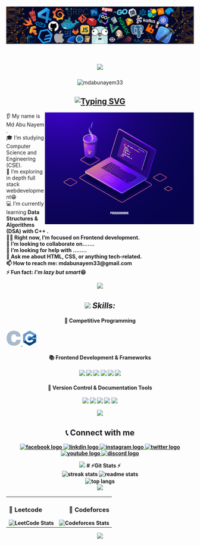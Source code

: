<p align="center">
  <img src="header.png" alt="Header Image"/>
</p>
 <h1 align="center">
    <img src="https://readme-typing-svg.herokuapp.com/?font=Righteous&size=35&center=true&vCenter=true&width=500&height=70&duration=4000&lines=Hi+There!+👋;+I'm+Md+Abu+Nayem!;" />
</h1>

<p align="center">
  <img src="https://komarev.com/ghpvc/?username=mdabunayem33&label=Profile%20views&color=0e75b6&style=flat" alt="mdabunayem33" />
</p>

 <div align="center">
   
## [![Typing SVG](https://readme-typing-svg.demolab.com?font=Fira+Code&weight=600&size=22&pause=1000&color=51C1F7&width=470&lines=I'm+a+Computer+Science+Student+;I+am+also+a+Web+Developer+;Love+to+explore+technology)](https://git.io/typing-svg)

<img align="right" alt="coding" width="400" src="971.jpg">


<!-- About Me -->

<p align="left">
👂 My name is Md Abu Nayem .<br>
🎓 I’m studying Computer Science and Engineering (CSE).<br>
🌱 I’m exploring in depth full stack webdevelopment😁</br>
💻 I’m currently learning <b>Data Structures & Algorithms (DSA) with C++ .</br>
👩‍💻 Right now, I’m focused on <b>Frontend development</b>.<br>
🤝 I’m looking to collaborate on.......<br>
🤔 I’m looking for help with ........<br>
💬 Ask me about <b>HTML, CSS, or anything tech-related</b>.<br>
📫 How to reach me: mdabunayem33@gmail.com <br>
⚡ Fun fact: <i>I'm lazy but smart</i>😆<br>
</p>



 <!-- About Me -->
 
  <img src="https://user-images.githubusercontent.com/73097560/115834477-dbab4500-a447-11eb-908a-139a6edaec5c.gif">

<!-- Skill Section -->

## <img src="https://media2.giphy.com/media/QssGEmpkyEOhBCb7e1/giphy.gif?cid=ecf05e47a0n3gi1bfqntqmob8g9aid1oyj2wr3ds3mg700bl&rid=giphy.gif" width ="27"><i> Skills: </i>

#### 🦖 Competitive Programming

<p align="left"> <a href="https://www.cprogramming.com/" target="_blank" rel="noreferrer"> <img src="https://raw.githubusercontent.com/devicons/devicon/master/icons/c/c-original.svg" alt="c" width="40" height="40"/> </a> <a href="https://www.w3schools.com/cpp/" target="_blank" rel="noreferrer"> <img src="https://raw.githubusercontent.com/devicons/devicon/master/icons/cplusplus/cplusplus-original.svg" alt="cplusplus" width="40" height="40"/> </a> </p>

#### 📚 Frontend Development & Frameworks

  ![](https://ziadoua.github.io/m3-Markdown-Badges/badges/HTML/html1.svg)
  ![](https://ziadoua.github.io/m3-Markdown-Badges/badges/CSS/css2.svg)
  ![](https://ziadoua.github.io/m3-Markdown-Badges/badges/Javascript/javascript3.svg)
  ![](https://ziadoua.github.io/m3-Markdown-Badges/badges/React/react2.svg)
  ![](https://ziadoua.github.io/m3-Markdown-Badges/badges/TailwindCSS/tailwindcss1.svg)
  ![](https://ziadoua.github.io/m3-Markdown-Badges/badges/Bootstrap/bootstrap2.svg)


#### 🚦 Version Control & Documentation Tools

  ![](https://ziadoua.github.io/m3-Markdown-Badges/badges/Git/git1.svg)
  ![](https://ziadoua.github.io/m3-Markdown-Badges/badges/Github/github1.svg)
  ![](https://ziadoua.github.io/m3-Markdown-Badges/badges/Markdown/markdown3.svg)
  ![](https://ziadoua.github.io/m3-Markdown-Badges/badges/Notion/notion1.svg)
  ![](https://ziadoua.github.io/m3-Markdown-Badges/badges/Figma/figma1.svg)
  

<!-- Skill Section -->

<img src="https://user-images.githubusercontent.com/73097560/115834477-dbab4500-a447-11eb-908a-139a6edaec5c.gif">

<div align="center">
  
## 📞 Connect with me

<p align="center">
  <a href="https://www.facebook.com/mdabunayem139093/" title="Facebook Profile">
    <img src="https://raw.githubusercontent.com/rahuldkjain/github-profile-readme-generator/master/src/images/icons/Social/facebook.svg" width="42" height="30" alt="facebook logo" />
  </a>
   <a href="https://www.instagram.com/mdabunayemislam/" title="Linkdin Profile">
    <img src="https://raw.githubusercontent.com/maurodesouza/profile-readme-generator/master/src/assets/icons/social/instagram/default.svg" width="42" height="30" alt="linkdin logo" />
  </a>
  <a href="https://www.instagram.com/mdabunayemislam/" title="Instagram Profile">
    <img src="https://raw.githubusercontent.com/maurodesouza/profile-readme-generator/master/src/assets/icons/social/instagram/default.svg" width="42" height="30" alt="instagram logo" />
  </a>
  <a href="https://twitter.com/mahia_momo12" title="Twitter Profile">
    <img src="https://raw.githubusercontent.com/maurodesouza/profile-readme-generator/master/src/assets/icons/social/twitter/default.svg" width="42" height="30" alt="twitter logo" />
  </a>
 <a href="https://www.youtube.com/@mahiamomo12" title="YouTube Channel">
  <img src="https://raw.githubusercontent.com/maurodesouza/profile-readme-generator/master/src/assets/icons/social/youtube/default.svg" width="42" height="30" alt="youtube logo" />
</a>
  <a href="https://discord.gg/mahiiiiiaaa" title="Discord Server">
    <img src="https://img.shields.io/badge/Discord-%237289DA.svg?logo=discord&logoColor=white" width="92" height="30" alt="discord logo" />
  </a>
 
</p>


<div align="center">
<img src="https://user-images.githubusercontent.com/73097560/115834477-dbab4500-a447-11eb-908a-139a6edaec5c.gif">
# ⚡Git Stats ⚡
<div align="center">
  <img width="390" src="https://github-readme-streak-stats-salesp07.vercel.app/?user=mdabunayem33&count_private=true&theme=react&border_radius=10" alt="streak stats"/>
  <img width="390" src="https://github-readme-stats-salesp07.vercel.app/api?username=mdabunayem33&count_private=true&show_icons=true&theme=react&rank_icon=github&border_radius=10" alt="readme stats"/>
  <br/>
  <img width="325" align="center" src="https://github-readme-stats-salesp07.vercel.app/api/top-langs/?username=mdabunayem33&hide=HTML&langs_count=8&layout=compact&theme=react&border_radius=10" alt="top langs"/>
</div>
<!-- Activity Animation -->

<img src="https://user-images.githubusercontent.com/73097560/115834477-dbab4500-a447-11eb-908a-139a6edaec5c.gif">
 <table>
  <tr>
    <td align="left">
      <h3>🌠 Leetcode</h3>
      <div align="center">
        <img src="https://leetcode.card.workers.dev/EilI59SDkv?theme=auto&font=baloo&extension=null" alt="LeetCode Stats">
      </div>
    </td>
    <td align="right">
      <h3>🌌 Codeforces</h3>
      <div align="center">
        <img src="https://codeforces-readme-stats.vercel.app/api/card?username=abu_nayem70" alt="Codeforces Stats">
      </div>
    </td>
  </tr>
  </table>

  
    
 <img src="https://user-images.githubusercontent.com/73097560/115834477-dbab4500-a447-11eb-908a-139a6edaec5c.gif">

